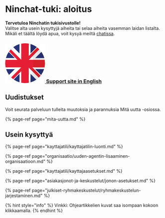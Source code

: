 # Ninchat-tuki: aloitus

**Tervetuloa Ninchatin tukisivustolle!**   
Valitse alta usein kysyttyjä aiheita tai selaa aiheita vasemman laidan listalta. Mikäli et täältä löydä apua, voit kysyä meiltä [chatissa](https://ninchat.com/contact). 

### [![](.gitbook/assets/en.png) Support site in English](https://support.ninchat.com/ninchat-support/v/english/)

## Uudistukset

Voit seurata palveluun tulleita muutoksia ja parannuksia Mitä uutta -osiossa.

{% page-ref page="mita-uutta.md" %}

## Usein kysyttyä

{% page-ref page="kayttajatili/kayttajatilin-luonti.md" %}

{% page-ref page="organisaatio/uuden-agentin-lisaaminen-organisaatioon.md" %}

{% page-ref page="kayttajatili/kayttajaasetukset.md" %}

{% page-ref page="asiakasjonot-ja-keskustelut/jonon-asetukset.md" %}

{% page-ref page="julkiset-ryhmakeskustelut/ryhmakeskustelun-jarjestaminen.md" %}

 

{% hint style="info" %}
Vinkki: Ohjeartikkelien kuvat saa isompaan kokoon klikkaamalla.
{% endhint %}



